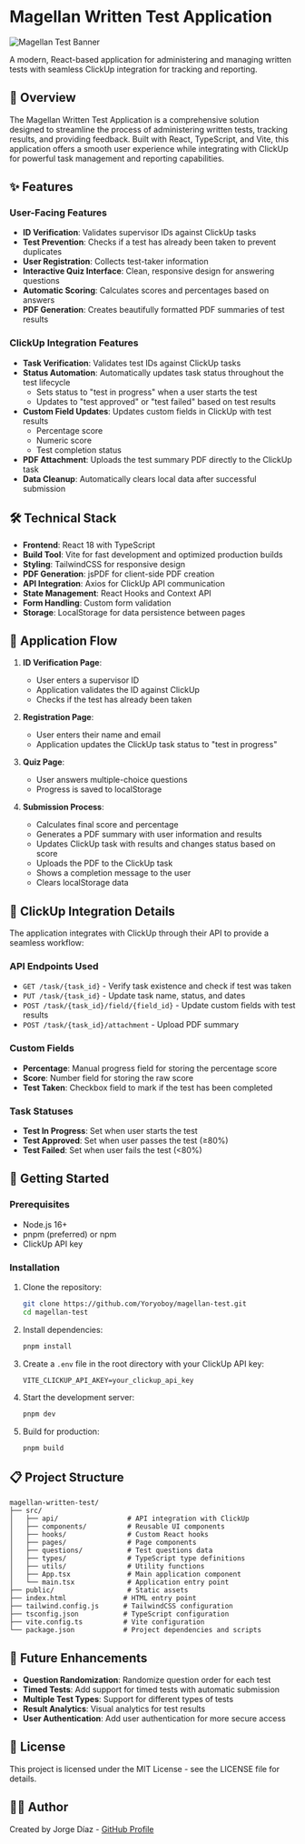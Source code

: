 # Magellan Written Test Application

![Magellan Test Banner](https://via.placeholder.com/1200x300/4F46E5/FFFFFF?text=Magellan+Written+Test)

A modern, React-based application for administering and managing written tests with seamless ClickUp integration for tracking and reporting.

## 🚀 Overview

The Magellan Written Test Application is a comprehensive solution designed to streamline the process of administering written tests, tracking results, and providing feedback. Built with React, TypeScript, and Vite, this application offers a smooth user experience while integrating with ClickUp for powerful task management and reporting capabilities.

## ✨ Features

### User-Facing Features
- **ID Verification**: Validates supervisor IDs against ClickUp tasks
- **Test Prevention**: Checks if a test has already been taken to prevent duplicates
- **User Registration**: Collects test-taker information
- **Interactive Quiz Interface**: Clean, responsive design for answering questions
- **Automatic Scoring**: Calculates scores and percentages based on answers
- **PDF Generation**: Creates beautifully formatted PDF summaries of test results

### ClickUp Integration Features
- **Task Verification**: Validates test IDs against ClickUp tasks
- **Status Automation**: Automatically updates task status throughout the test lifecycle
  - Sets status to "test in progress" when a user starts the test
  - Updates to "test approved" or "test failed" based on test results
- **Custom Field Updates**: Updates custom fields in ClickUp with test results
  - Percentage score
  - Numeric score
  - Test completion status
- **PDF Attachment**: Uploads the test summary PDF directly to the ClickUp task
- **Data Cleanup**: Automatically clears local data after successful submission

## 🛠️ Technical Stack

- **Frontend**: React 18 with TypeScript
- **Build Tool**: Vite for fast development and optimized production builds
- **Styling**: TailwindCSS for responsive design
- **PDF Generation**: jsPDF for client-side PDF creation
- **API Integration**: Axios for ClickUp API communication
- **State Management**: React Hooks and Context API
- **Form Handling**: Custom form validation
- **Storage**: LocalStorage for data persistence between pages

## 🔄 Application Flow

1. **ID Verification Page**:
   - User enters a supervisor ID
   - Application validates the ID against ClickUp
   - Checks if the test has already been taken

2. **Registration Page**:
   - User enters their name and email
   - Application updates the ClickUp task status to "test in progress"

3. **Quiz Page**:
   - User answers multiple-choice questions
   - Progress is saved to localStorage

4. **Submission Process**:
   - Calculates final score and percentage
   - Generates a PDF summary with user information and results
   - Updates ClickUp task with results and changes status based on score
   - Uploads the PDF to the ClickUp task
   - Shows a completion message to the user
   - Clears localStorage data

## 🔌 ClickUp Integration Details

The application integrates with ClickUp through their API to provide a seamless workflow:

### API Endpoints Used
- `GET /task/{task_id}` - Verify task existence and check if test was taken
- `PUT /task/{task_id}` - Update task name, status, and dates
- `POST /task/{task_id}/field/{field_id}` - Update custom fields with test results
- `POST /task/{task_id}/attachment` - Upload PDF summary

### Custom Fields
- **Percentage**: Manual progress field for storing the percentage score
- **Score**: Number field for storing the raw score
- **Test Taken**: Checkbox field to mark if the test has been completed

### Task Statuses
- **Test In Progress**: Set when user starts the test
- **Test Approved**: Set when user passes the test (≥80%)
- **Test Failed**: Set when user fails the test (<80%)

## 🚀 Getting Started

### Prerequisites
- Node.js 16+
- pnpm (preferred) or npm
- ClickUp API key

### Installation

1. Clone the repository:
   ```bash
   git clone https://github.com/Yoryoboy/magellan-test.git
   cd magellan-test
   ```

2. Install dependencies:
   ```bash
   pnpm install
   ```

3. Create a `.env` file in the root directory with your ClickUp API key:
   ```
   VITE_CLICKUP_API_AKEY=your_clickup_api_key
   ```

4. Start the development server:
   ```bash
   pnpm dev
   ```

5. Build for production:
   ```bash
   pnpm build
   ```

## 📋 Project Structure

```
magellan-written-test/
├── src/
│   ├── api/                 # API integration with ClickUp
│   ├── components/          # Reusable UI components
│   ├── hooks/               # Custom React hooks
│   ├── pages/               # Page components
│   ├── questions/           # Test questions data
│   ├── types/               # TypeScript type definitions
│   ├── utils/               # Utility functions
│   ├── App.tsx              # Main application component
│   └── main.tsx             # Application entry point
├── public/                  # Static assets
├── index.html              # HTML entry point
├── tailwind.config.js      # TailwindCSS configuration
├── tsconfig.json           # TypeScript configuration
├── vite.config.ts          # Vite configuration
└── package.json            # Project dependencies and scripts
```

## 🧪 Future Enhancements

- **Question Randomization**: Randomize question order for each test
- **Timed Tests**: Add support for timed tests with automatic submission
- **Multiple Test Types**: Support for different types of tests
- **Result Analytics**: Visual analytics for test results
- **User Authentication**: Add user authentication for more secure access

## 📝 License

This project is licensed under the MIT License - see the LICENSE file for details.

## 👨‍💻 Author

Created by Jorge Díaz - [GitHub Profile](https://github.com/Yoryoboy)
